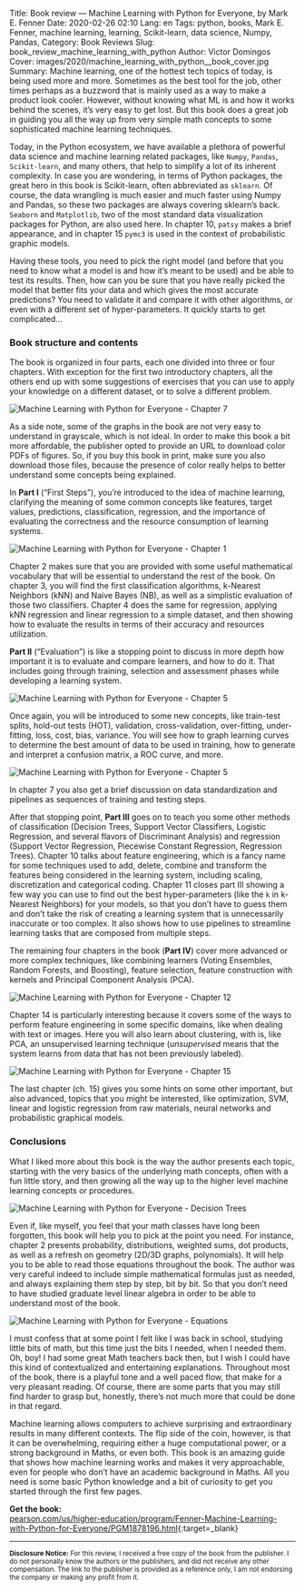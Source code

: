 Title: Book review — Machine Learning with Python for Everyone, by Mark E. Fenner
Date: 2020-02-26 02:10
Lang: en
Tags: python, books, Mark E. Fenner, machine learning, learning, Scikit-learn, data science, Numpy, Pandas,
Category: Book Reviews
Slug: book_review_machine_learning_with_python
Author: Victor Domingos
Cover: images/2020/machine_learning_with_python__book_cover.jpg
Summary: Machine learning, one of the hottest tech topics of today, is being used more and more. Sometimes as the best tool for the job, other times perhaps as a buzzword that is mainly used as a way to make a product look cooler. However, without knowing what ML is and how it works behind the scenes, it’s very easy to get lost. But this book does a great job in guiding you all the way up from very simple math concepts to some sophisticated machine learning techniques.

Today, in the Python ecosystem, we have available a plethora of powerful data science and machine learning related packages, like `Numpy`, `Pandas`, `Scikit-learn`, and many others, that help to simplify a lot of its inherent complexity. In case you are wondering, in terms of Python packages, the great hero in this book is Scikit-learn, often abbreviated as `sklearn`. Of course, the data wrangling is much easier and much faster using Numpy and Pandas, so these two packages are always covering sklearn’s back. `Seaborn` and `Matplotlib`, two of the most standard data visualization packages for Python, are also used here. In chapter 10, `patsy` makes a brief appearance, and in chapter 15 `pymc3` is used in the context of probabilistic graphic models.

Having these tools, you need to pick the right model (and before that you need to know what a model is and how it’s meant to be used) and be able to test its results. Then, how can you be sure that you have really picked the model that better fits your data and which gives the most accurate predictions? You need to validate it and compare it with other algorithms, or even with a different set of hyper-parameters. It quickly starts to get complicated…

### Book structure and contents

The book is organized in four parts, each one divided into three or four chapters. With exception for the first two introductory chapters, all the others end up with some suggestions of exercises that you can use to apply your knowledge on a different dataset, or to solve a different problem.

![Machine Learning with Python for Everyone - Chapter 7]({static}/images/2020/machine_learning_with_python__ch7.jpg)

As a side note, some of the graphs in the book are not very easy to understand in grayscale, which is not ideal. In order to make this book a bit more affordable, the publisher opted to provide an URL to download color PDFs of figures. So, if you buy this book in print, make sure you also download those files, because the presence of color really helps to better understand some concepts being explained.

In **Part I** (“First Steps”), you’re introduced to the idea of machine learning, clarifying the meaning of some common concepts like features, target values, predictions, classification, regression, and the importance of evaluating the correctness and the resource consumption of learning systems. 

![Machine Learning with Python for Everyone - Chapter 1]({static}/images/2020/machine_learning_with_python__ch_1.jpg)

Chapter 2 makes sure that you are provided with some useful mathematical vocabulary that will be essential to understand the rest of the book. On chapter 3, you will find  the first classification algorithms, k-Nearest Neighbors (kNN) and Naive Bayes (NB), as well as a simplistic evaluation of those two classifiers. Chapter 4 does the same for regression, applying kNN regression and linear regression to a simple dataset, and then showing how to evaluate the results in terms of their accuracy and resources utilization.

**Part II** (“Evaluation”) is like a stopping point to discuss in more depth how important it is to evaluate and compare learners, and how to do it. That includes going through training, selection and assessment phases while developing a learning system. 

![Machine Learning with Python for Everyone - Chapter 5]({static}/images/2020/machine_learning_with_python__ch_5.jpg)

Once again, you will be introduced to some new concepts, like train-test splits, hold-out tests (HOT), validation, cross-validation, over-fitting, under-fitting, loss, cost, bias, variance. You will see how to graph learning curves to determine the best amount of data to be used in training, how to generate and interpret a confusion matrix, a ROC curve, and more. 


![Machine Learning with Python for Everyone - Chapter 5]({static}/images/2020/machine_learning_with_python__ch_5b.jpg)

In chapter 7 you also get a brief discussion on data standardization and pipelines as sequences of training and testing steps.

After that stopping point, **Part III** goes on to teach you some other methods of classification (Decision Trees, Support Vector Classifiers, Logistic Regression, and several flavors of Discriminant Analysis) and regression (Support Vector Regression, Piecewise Constant Regression, Regression Trees). Chapter 10 talks about feature engineering, which is a fancy name for some techniques used to add, delete, combine and transform the features being considered in the learning system, including scaling, discretization and categorical coding. Chapter 11 closes part III showing a few way you can use to find out the best hyper-parameters (like the `k` in k-Nearest Neighbors) for your models, so that you don’t have to guess them and don’t take the risk of creating a learning system that is unnecessarily inaccurate or too complex. It also shows how to use pipelines to streamline learning tasks that are composed from multiple steps.


The remaining four chapters in the book (**Part IV**) cover more advanced or more complex techniques, like combining learners (Voting Ensembles, Random Forests, and Boosting), feature selection, feature construction with kernels and Principal Component Analysis (PCA). 

![Machine Learning with Python for Everyone - Chapter 12]({static}/images/2020/machine_learning_with_python__ch12.jpg)

Chapter 14 is particularly interesting because it covers some of the ways to perform feature engineering in some specific domains, like when dealing with text or images. Here you will also learn about clustering, with is, like PCA, an unsupervised learning technique (*unsupervised* means that the system learns from data that has not been previously labeled). 

![Machine Learning with Python for Everyone - Chapter 15]({static}/images/2020/machine_learning_with_python__ch_15.jpg)

The last chapter (ch. 15) gives you some hints on some other important, but also advanced, topics that you might be interested, like optimization, SVM, linear and logistic regression from raw materials, neural networks and probabilistic graphical models.


### Conclusions

What I liked more about this book is the way the author presents each topic, starting with the very basics of the underlying math concepts, often with a fun little story, and then growing all the way up to the higher level machine learning concepts or procedures. 

![Machine Learning with Python for Everyone - Decision Trees]({static}/images/2020/machine_learning_with_python__DecisionTrees.jpg)

Even if, like myself, you feel that your math classes have long been forgotten, this book will help you to pick at the point you need. For instance, chapter 2 presents probability, distributions, weighted sums, dot products, as well as a refresh on geometry (2D/3D graphs, polynomials). It will help you to be able to read those equations throughout the book. The author was very careful indeed to include simple mathematical formulas just as needed, and always explaining them step by step, bit by bit. So that you don’t need to have studied graduate level linear algebra in order to be able to understand most of the book. 

![Machine Learning with Python for Everyone - Equations]({static}/images/2020/machine_learning_with_python__equations.jpg)

I must confess that at some point I felt like I was back in school, studying little bits of math, but this time just the bits I needed, when I needed them. Oh, boy! I had some great Math teachers back then, but I wish I could have this kind of contextualized and entertaining explanations. Throughout most of the book, there is a playful tone and a well paced flow, that make for a very pleasant reading. Of course, there are some parts that you may still find harder to grasp but, honestly, there’s not much more that could be done in that regard.

Machine learning allows computers to achieve surprising and extraordinary results in many different contexts. The flip side of the coin, however, is that it can be overwhelming, requiring  either a huge computational power, or a strong background in Maths, or even both. This book is an amazing guide that shows how machine learning works and makes it very approachable, even for people who don’t have an academic background in Maths. All you need is some basic Python knowledge and a bit of curiosity to get you started through the first few pages.


**Get the book:**  
[pearson.com/us/higher-education/program/Fenner-Machine-Learning-with-Python-for-Everyone/PGM1878196.html](https://www.pearson.com/us/higher-education/program/Fenner-Machine-Learning-with-Python-for-Everyone/PGM1878196.html){:target=_blank}

<hr ><small>
<strong>Disclosure Notice:  </strong>
For this review, I received a free copy of the book from the publisher. I do not personally know the authors or the publishers, and did not receive any other compensation. The link to the publisher is provided as a reference only, I am not endorsing the company or making any profit from it. 
</small>
